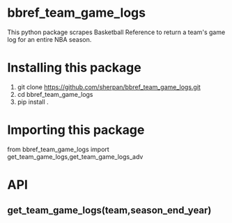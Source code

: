 # bbref_team_game_logs
This python package scrapes Basketball Reference to return a team's game log for an entire NBA season. 

# Installing this package 
1. git clone https://github.com/sherpan/bbref_team_game_logs.git
2. cd bbref_team_game_logs
3. pip install . 

# Importing this package 
  from bbref_team_game_logs import get_team_game_logs,get_team_game_logs_adv
  
# API
  ## get_team_game_logs(team,season_end_year)
 
